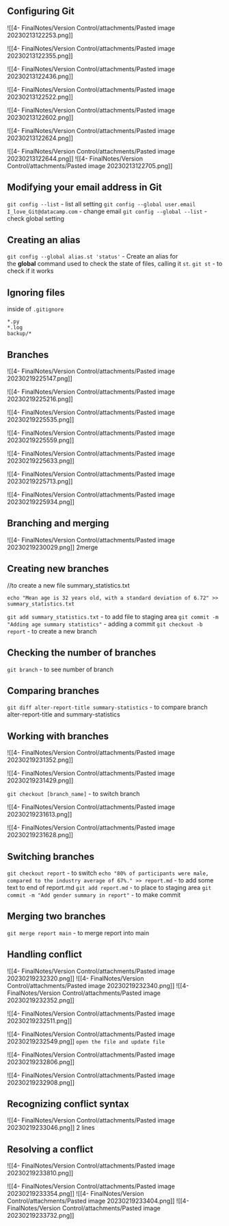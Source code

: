 ## Configuring Git
![[4-  FinalNotes/Version Control/attachments/Pasted image 20230213122253.png]]

![[4-  FinalNotes/Version Control/attachments/Pasted image 20230213122355.png]]

![[4-  FinalNotes/Version Control/attachments/Pasted image 20230213122436.png]]

![[4-  FinalNotes/Version Control/attachments/Pasted image 20230213122522.png]]

![[4-  FinalNotes/Version Control/attachments/Pasted image 20230213122602.png]]

![[4-  FinalNotes/Version Control/attachments/Pasted image 20230213122624.png]]

![[4-  FinalNotes/Version Control/attachments/Pasted image 20230213122644.png]]
![[4-  FinalNotes/Version Control/attachments/Pasted image 20230213122705.png]]
	
## Modifying your email address in Git
`git config --list` - list all setting
`git config --global user.email I_love_Git@datacamp.com` - change email
`git config --global --list` - check global setting


## Creating an alias
`git config --global alias.st 'status'` -  Create an alias for the **global** command used to check the state of files, calling it `st`.
`git st` - to check if it works
## Ignoring files
inside of `.gitignore` 
```
*.py
*.log
backup/*
```

## Branches

![[4-  FinalNotes/Version Control/attachments/Pasted image 20230219225147.png]]

![[4-  FinalNotes/Version Control/attachments/Pasted image 20230219225216.png]]

![[4-  FinalNotes/Version Control/attachments/Pasted image 20230219225535.png]]

![[4-  FinalNotes/Version Control/attachments/Pasted image 20230219225559.png]]

![[4-  FinalNotes/Version Control/attachments/Pasted image 20230219225633.png]]

![[4-  FinalNotes/Version Control/attachments/Pasted image 20230219225713.png]]

![[4-  FinalNotes/Version Control/attachments/Pasted image 20230219225934.png]]


## Branching and merging
![[4-  FinalNotes/Version Control/attachments/Pasted image 20230219230029.png]]
2merge
## Creating new branches
//to create a new file summary_statistics.txt
```
echo "Mean age is 32 years old, with a standard deviation of 6.72" >> summary_statistics.txt
```
`git add summary_statistics.txt` - to add file to staging area
`git commit -m "Adding age summary statistics"` - adding  a commit
`git checkout -b report` - to create a new branch

## Checking the number of branches
`git branch` - to see number of branch

## Comparing branches
`git diff alter-report-title summary-statistics` - to compare branch alter-report-title and summary-statistics

## Working with branches
![[4-  FinalNotes/Version Control/attachments/Pasted image 20230219231352.png]]

![[4-  FinalNotes/Version Control/attachments/Pasted image 20230219231429.png]]

`git checkout [branch_name]` - to switch branch

![[4-  FinalNotes/Version Control/attachments/Pasted image 20230219231613.png]]

![[4-  FinalNotes/Version Control/attachments/Pasted image 20230219231628.png]]


## Switching branches
`git checkout report` - to switch
`echo "80% of participants were male, compared to the industry average of 67%." >> report.md` - to add some text to end of report.md
`git add report.md` - to place to staging area
`git commit -m "Add gender summary in report"` - to make commit

## Merging two branches
`git merge report main` - to merge report into main

## Handling conflict
![[4-  FinalNotes/Version Control/attachments/Pasted image 20230219232320.png]]
![[4-  FinalNotes/Version Control/attachments/Pasted image 20230219232340.png]]
![[4-  FinalNotes/Version Control/attachments/Pasted image 20230219232352.png]]

![[4-  FinalNotes/Version Control/attachments/Pasted image 20230219232511.png]]

![[4-  FinalNotes/Version Control/attachments/Pasted image 20230219232549.png]]
`open the file and update file`

![[4-  FinalNotes/Version Control/attachments/Pasted image 20230219232806.png]]

![[4-  FinalNotes/Version Control/attachments/Pasted image 20230219232908.png]]


## Recognizing conflict syntax
![[4-  FinalNotes/Version Control/attachments/Pasted image 20230219233046.png]]
2 lines

## Resolving a conflict

![[4-  FinalNotes/Version Control/attachments/Pasted image 20230219233810.png]]

![[4-  FinalNotes/Version Control/attachments/Pasted image 20230219233354.png]]
![[4-  FinalNotes/Version Control/attachments/Pasted image 20230219233404.png]]
![[4-  FinalNotes/Version Control/attachments/Pasted image 20230219233732.png]]
